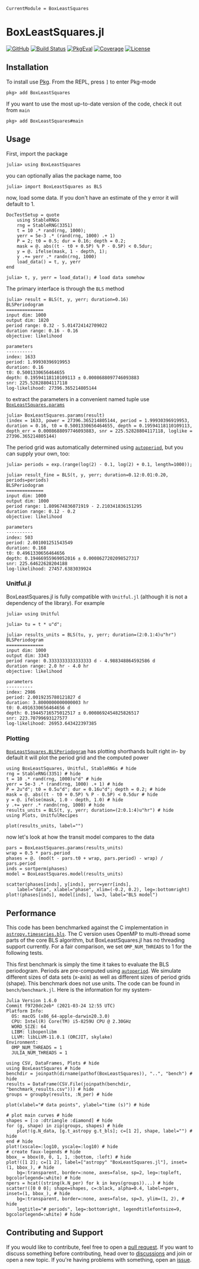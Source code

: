 ```@meta
CurrentModule = BoxLeastSquares
```

# BoxLeastSquares.jl

[![GitHub](https://img.shields.io/badge/Code-GitHub-black.svg)](https://github.com/JuliaAstro/BoxLeastSquares.jl)
[![Build Status](https://github.com/JuliaAstro/BoxLeastSquares.jl/workflows/CI/badge.svg?branch=main)](https://github.com/JuliaAstro/BoxLeastSquares.jl/actions)
[![PkgEval](https://juliaci.github.io/NanosoldierReports/pkgeval_badges/B/BoxLeastSquares.svg)](https://juliaci.github.io/NanosoldierReports/pkgeval_badges/report.html)
[![Coverage](https://codecov.io/gh/JuliaAstro/BoxLeastSquares.jl/branch/main/graph/badge.svg)](https://codecov.io/gh/JuliaAstro/BoxLeastSquares.jl)
[![License](https://img.shields.io/badge/License-MIT-yellow.svg)](https://opensource.org/licenses/MIT)


## Installation

To install use [Pkg](https://julialang.github.io/Pkg.jl/v1/managing-packages/). From the REPL, press `]` to enter Pkg-mode

```julia-repl
pkg> add BoxLeastSquares
```
If you want to use the most up-to-date version of the code, check it out from `main`

```julia-repl
pkg> add BoxLeastSquares#main
```

## Usage

First, import the package

```jldoctest usage
julia> using BoxLeastSquares
```

you can optionally alias the package name, too

```julia-repl
julia> import BoxLeastSquares as BLS
```

now, load some data. If you don't have an estimate of the y error it will default to 1.

```@meta
DocTestSetup = quote
    using StableRNGs
    rng = StableRNG(3351)
    t = 10 .* rand(rng, 1000);
    yerr = 5e-3 .* (rand(rng, 1000) .+ 1)
    P = 2; t0 = 0.5; dur = 0.16; depth = 0.2;
    mask = @. abs((t - t0 + 0.5P) % P - 0.5P) < 0.5dur;
    y = @. ifelse(mask, 1 - depth, 1);
    y .+= yerr .* randn(rng, 1000)
    load_data() = t, y, yerr
end
```

```jldoctest usage
julia> t, y, yerr = load_data(); # load data somehow
```

The primary interface is through the `BLS` method

```jldoctest usage
julia> result = BLS(t, y, yerr; duration=0.16)
BLSPeriodogram
==============
input dim: 1000
output dim: 1820
period range: 0.32 - 5.014724142709022
duration range: 0.16 - 0.16
objective: likelihood

parameters
----------
index: 1633
period: 1.99930396919953
duration: 0.16
t0: 0.5001330656464655
depth: 0.19594118110109113 ± 0.0008688097746093883
snr: 225.52828804117118
log-likelihood: 27396.365214805144
```

to extract the parameters in a convenient named tuple use [`BoxLeastSquares.params`](@ref)

```jldoctest usage
julia> BoxLeastSquares.params(result)
(index = 1633, power = 27396.365214805144, period = 1.99930396919953, duration = 0.16, t0 = 0.5001330656464655, depth = 0.19594118110109113, depth_err = 0.0008688097746093883, snr = 225.52828804117118, loglike = 27396.365214805144)
```

The period grid was automatically determined using [`autoperiod`](@ref), but you can supply your own, too:

```jldoctest usage
julia> periods = exp.(range(log(2) - 0.1, log(2) + 0.1, length=1000));

julia> result_fine = BLS(t, y, yerr; duration=0.12:0.01:0.20, periods=periods)
BLSPeriodogram
==============
input dim: 1000
output dim: 1000
period range: 1.809674836071919 - 2.210341836151295
duration range: 0.12 - 0.2
objective: likelihood

parameters
----------
index: 503
period: 2.001001251543549
duration: 0.168
t0: 0.4961330656464656
depth: 0.19466955969052016 ± 0.0008627202098527317
snr: 225.64622628204188
log-likelihood: 27457.6383039924
```

### Unitful.jl

BoxLeastSquares.jl is fully compatible with `Unitful.jl` (although it is not a dependency of the library). For example

```jldoctest usage
julia> using Unitful

julia> tu = t * u"d";

julia> results_units = BLS(tu, y, yerr; duration=(2:0.1:4)u"hr")
BLSPeriodogram
==============
input dim: 1000
output dim: 3343
period range: 0.3333333333333333 d - 4.988348864592586 d
duration range: 2.0 hr - 4.0 hr
objective: likelihood

parameters
----------
index: 2986
period: 2.0019235780121827 d
duration: 3.8000000000000003 hr
t0: 0.4916330656464656 d
depth: 0.19445716575012517 ± 0.0008692454825826517
snr: 223.70799693127577
log-likelihood: 26953.643422397385
```

### Plotting

[`BoxLeastSquares.BLSPeriodogram`](@ref) has plotting shorthands built right in- by default it will plot the period grid and the computed power

```@example usage
using BoxLeastSquares, Unitful, StableRNGs # hide
rng = StableRNG(3351) # hide
t = 10 .* rand(rng, 1000)u"d" # hide
yerr = 5e-3 .* (rand(rng, 1000) .+ 1) # hide
P = 2u"d"; t0 = 0.5u"d"; dur = 0.16u"d"; depth = 0.2; # hide
mask = @. abs((t - t0 + 0.5P) % P - 0.5P) < 0.5dur # hide
y = @. ifelse(mask, 1.0 - depth, 1.0) # hide
y .+= yerr .* randn(rng, 1000) # hide
results_units = BLS(t, y, yerr; duration=(2:0.1:4)u"hr") # hide
using Plots, UnitfulRecipes

plot(results_units, label="")
```

now let's look at how the transit model compares to the data

```@example usage
pars = BoxLeastSquares.params(results_units)
wrap = 0.5 * pars.period
phases = @. (mod(t - pars.t0 + wrap, pars.period) - wrap) / pars.period
inds = sortperm(phases)
model = BoxLeastSquares.model(results_units)

scatter(phases[inds], y[inds], yerr=yerr[inds],
    label="data", xlabel="phase", xlim=(-0.2, 0.2), leg=:bottomright)
plot!(phases[inds], model[inds], lw=3, label="BLS model")
```

## Performance

This code has been benchmarked against the C implementation in [`astropy.timeseries.bls`](https://github.com/astropy/astropy). The C version uses OpenMP to multi-thread some parts of the core BLS algorithm, but BoxLeastSquares.jl has no threading support currently. For a fair comparison, we set `OMP_NUM_THREADS` to 1 for the following tests.

This first benchmark is simply the time it takes to evaluate the BLS periodogram. Periods are pre-computed using [`autoperiod`](@ref). We simulate different sizes of data sets (x-axis) as well as different sizes of period grids (shape). This benchmark does not use units. The code can be found in `bench/benchmark.jl`. Here is the information for my system-

```plain
Julia Version 1.6.0
Commit f9720dc2eb* (2021-03-24 12:55 UTC)
Platform Info:
  OS: macOS (x86_64-apple-darwin20.3.0)
  CPU: Intel(R) Core(TM) i5-8259U CPU @ 2.30GHz
  WORD_SIZE: 64
  LIBM: libopenlibm
  LLVM: libLLVM-11.0.1 (ORCJIT, skylake)
Environment:
  OMP_NUM_THREADS = 1
  JULIA_NUM_THREADS = 1
```

```@example
using CSV, DataFrames, Plots # hide
using BoxLeastSquares # hide
benchdir = joinpath(dirname(pathof(BoxLeastSquares)), "..", "bench") # hide
results = DataFrame(CSV.File(joinpath(benchdir, "benchmark_results.csv"))) # hide
groups = groupby(results, :N_per) # hide

plot(xlabel="# data points", ylabel="time (s)") # hide

# plot main curves # hide
shapes = [:o :dtriangle :diamond] # hide
for (g, shape) in zip(groups, shapes) # hide
    plot!(g.N_data, [g.t_astropy g.t_bls]; c=[1 2], shape, label="") # hide
end # hide
plot!(xscale=:log10, yscale=:log10) # hide
# create faux-legends # hide
bbox_ = bbox(0, 0, 1, 1, :bottom, :left) # hide
plot!([1 2]; c=[1 2], label=["astropy" "BoxLeastSquares.jl"], inset=(1, bbox_), # hide
    bg=:transparent, border=:none, axes=false, sp=2, leg=:topleft, bgcolorlegend=:white) # hide
npers = hcat((string(k.N_per) for k in keys(groups))...) # hide
scatter!([0 0 0]; shape=shapes, c=:black, alpha=0.4, label=npers, inset=(1, bbox_), # hide
    bg=:transparent, border=:none, axes=false, sp=3, ylim=(1, 2), # hide
    legtitle="# periods", leg=:bottomright, legendtitlefontsize=9, bgcolorlegend=:white) # hide
```

## Contributing and Support

If you would like to contribute, feel free to open a [pull request](https://github.com/JuliaAstro/BoxLeastSquares.jl/pulls). If you want to discuss something before contributing, head over to [discussions](https://github.com/JuliaAstro/BoxLeastSquares.jl/discussions) and join or open a new topic. If you're having problems with something, open an [issue](https://github.com/JuliaAstro/BoxLeastSquares.jl/issues).

